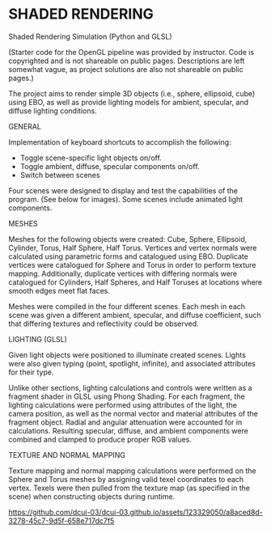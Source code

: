 # SHADED RENDERING
Shaded Rendering Simulation (Python and GLSL)

(Starter code for the OpenGL pipeline was provided by instructor. Code is copyrighted and is not shareable on public pages. Descriptions are left somewhat vague, as project solutions are also not shareable on public pages.)

The project aims to render simple 3D objects (i.e., sphere, ellipsoid, cube) using EBO, as well as provide lighting models for ambient, specular, and diffuse lighting conditions.

GENERAL

Implementation of keyboard shortcuts to accomplish the following:
  - Toggle scene-specific light objects on/off.
  - Toggle ambient, diffuse, specular components on/off.
  - Switch between scenes

Four scenes were designed to display and test the capabilities of the program. (See below for images). Some scenes include animated light components.

MESHES

Meshes for the following objects were created: Cube, Sphere, Ellipsoid, Cylinder, Torus, Half Sphere, Half Torus. Vertices and vertex normals were calculated using parametric forms and catalogued using EBO. Duplicate vertices were catalogued for Sphere and Torus in order to perform texture mapping. Additionally, duplicate vertices with differing normals were catalogued for Cylinders, Half Spheres, and Half Toruses at locations where smooth edges meet flat faces.

Meshes were compiled in the four different scenes. Each mesh in each scene was given a different ambient, specular, and diffuse coefficient, such that differing textures and reflectivity could be observed.

LIGHTING (GLSL)

Given light objects were positioned to illuminate created scenes. Lights were also given typing (point, spotlight, infinite), and associated attributes for their type.

Unlike other sections, lighting calculations and controls were written as a fragment shader in GLSL using Phong Shading. For each fragment, the lighting calculations were performed using attributes of the light, the camera position, as well as the normal vector and material attributes of the fragment object. Radial and angular attenuation were accounted for in calculations. Resulting specular, diffuse, and ambient components were combined and clamped to produce proper RGB values.

TEXTURE AND NORMAL MAPPING

Texture mapping and normal mapping calculations were performed on the Sphere and Torus meshes by assigning valid texel coordinates to each vertex. Texels were then pulled from the texture map (as specified in the scene) when constructing objects during runtime.



https://github.com/dcui-03/dcui-03.github.io/assets/123329050/a8aced8d-3278-45c7-9d5f-658e717dc7f5
